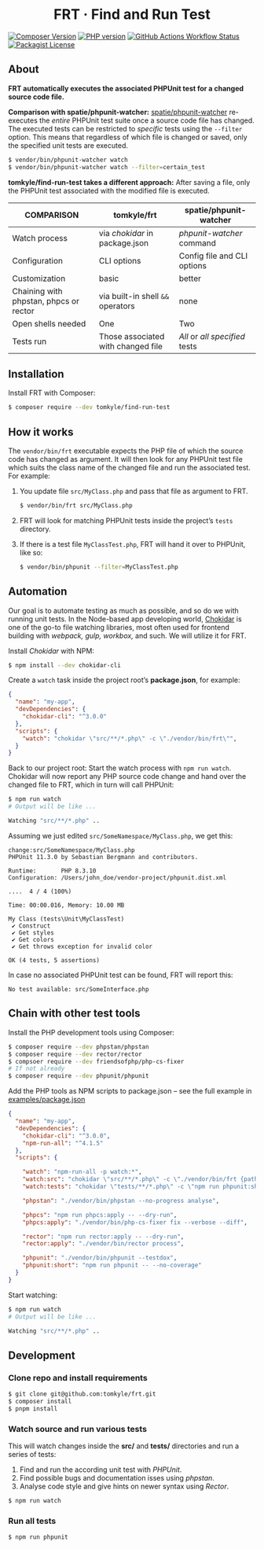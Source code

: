 <h1 align="center">FRT · Find and Run Test</h1>

[![Composer Version](https://img.shields.io/packagist/v/tomkyle/find-run-test)](https://packagist.org/packages/tomkyle/find-run-test )
[![PHP version](https://img.shields.io/packagist/php-v/tomkyle/find-run-test)](https://packagist.org/packages/tomkyle/find-run-test )
[![GitHub Actions Workflow Status](https://img.shields.io/github/actions/workflow/status/tomkyle/find-run-test/php.yml)](https://github.com/tomkyle/find-run-test/actions/workflows/php.yml)
[![Packagist License](https://img.shields.io/packagist/l/tomkyle/find-run-test)](LICENSE.txt)

## About

**FRT automatically executes the associated PHPUnit test for a changed source code file.**

**Comparison with spatie/phpunit-watcher:** [spatie/phpunit-watcher](https://packagist.org/packages/spatie/phpunit-watcher) re-executes the *entire* PHPUnit test suite once a source code file has changed. The executed tests can be restricted to *specific* tests using the  `--filter` option. This means that regardless of which file is changed or saved, only the specified unit tests are executed.

```bash
$ vendor/bin/phpunit-watcher watch
$ vendor/bin/phpunit-watcher watch --filter=certain_test
```

**tomkyle/find-run-test takes a different approach:** After saving a file, only the PHPUnit test associated with the modified file is executed. 

| COMPARISON                             | tomkyle/frt                        | spatie/phpunit-watcher         |
| -------------------------------------- | ---------------------------------- | ------------------------------ |
| Watch process                          | via *chokidar* in package.json     | *phpunit-watcher* command      |
| Configuration                          | CLI options                        | Config file and CLI options    |
| Customization                          | basic                              | better                         |
| Chaining with phpstan, phpcs or rector | via built-in shell `&&` operators  | none                           |
| Open shells needed                     | One                                | Two                            |
| Tests run                              | Those associated with changed file | *All* or *all specified* tests |

## Installation

Install FRT with Composer:

```bash
$ composer require --dev tomkyle/find-run-test
```

## How it works

The `vendor/bin/frt` executable expects the PHP file of which the source code has changed as argument. It will  then look for any PHPUnit test file which suits the class name of the changed file and run the associated test. For example:

1. You update file `src/MyClass.php` and pass that file as argument to FRT.
   ```bash
   $ vendor/bin/frt src/MyClass.php
   ```

2. FRT will look for matching PHPUnit tests inside the project’s `tests` directory.

3. If there is a test file `MyClassTest.php`, FRT will hand it over to PHPUnit, like so:
   ```bash
   $ vendor/bin/phpunit --filter=MyClassTest.php
   ```

## Automation

Our goal is to automate testing as much as possible, and so do we with running unit tests. In the Node-based app developing world, [Chokidar](https://www.npmjs.com/package/chokidar) is one of the go-to file watching libraries, most often used for frontend building with *webpack, gulp, workbox,* and such. We will utilize it for FRT. 

Install *Chokidar* with NPM:

```bash
$ npm install --dev chokidar-cli
```

Create a `watch` task inside the project root’s **package.json**, for example:

```json
{
  "name": "my-app",
  "devDependencies": {
    "chokidar-cli": "^3.0.0"
  },
  "scripts": {
    "watch": "chokidar \"src/**/*.php\" -c \"./vendor/bin/frt\"",
  }
}
```

Back to our project root: Start the watch process with `npm run watch`. Chokidar will now report any PHP source code change and hand over the changed file to FRT, which in turn will call PHPUnit:

```bash
$ npm run watch
# Output will be like ...

Watching "src/**/*.php" ..
```

Assuming we just edited `src/SomeNamespace/MyClass.php`, we get this:

```
change:src/SomeNamespace/MyClass.php
PHPUnit 11.3.0 by Sebastian Bergmann and contributors.

Runtime:       PHP 8.3.10
Configuration: /Users/john_doe/vendor-project/phpunit.dist.xml

....  4 / 4 (100%)

Time: 00:00.016, Memory: 10.00 MB

My Class (tests\Unit\MyClassTest)
 ✔ Construct
 ✔ Get styles
 ✔ Get colors
 ✔ Get throws exception for invalid color

OK (4 tests, 5 assertions)
```

In case no associated PHPUnit test can be found, FRT will report this:

```
No test available: src/SomeInterface.php
```

## Chain with other test tools

Install the PHP development tools using Composer:

```bash
$ composer require --dev phpstan/phpstan
$ composer require --dev rector/rector
$ compsoer require --dev friendsofphp/php-cs-fixer
# If not already
$ composer require --dev phpunit/phpunit
```

Add the PHP tools as NPM scripts to package.json – see the full example in [examples/package.json](./examples/package.json)

```json
{
  "name": "my-app",
  "devDependencies": {
    "chokidar-cli": "^3.0.0",
    "npm-run-all": "^4.1.5"
  },
  "scripts": {

    "watch": "npm-run-all -p watch:*",
    "watch:src": "chokidar \"src/**/*.php\" -c \"./vendor/bin/frt {path} && npm run phpstan {path} && npm run rector {path}\"",
    "watch:tests": "chokidar \"tests/**/*.php\" -c \"npm run phpunit:short {path}\"",

    "phpstan": "./vendor/bin/phpstan --no-progress analyse",

    "phpcs": "npm run phpcs:apply -- --dry-run",
    "phpcs:apply": "./vendor/bin/php-cs-fixer fix --verbose --diff",

    "rector": "npm run rector:apply -- --dry-run",
    "rector:apply": "./vendor/bin/rector process",

    "phpunit": "./vendor/bin/phpunit --testdox",
    "phpunit:short": "npm run phpunit -- --no-coverage"
  }
}
```

Start watching:

```bash
$ npm run watch
# Output will be like ...

Watching "src/**/*.php" ..
```



## Development

### Clone repo and install requirements

```bash
$ git clone git@github.com:tomkyle/frt.git
$ composer install
$ pnpm install
```

### Watch source and run various tests

This will watch changes inside the **src/** and **tests/** directories and run a series of tests:

1. Find and run the according unit test with *PHPUnit*.
2. Find possible bugs and documentation isses using *phpstan*. 
3. Analyse code style and give hints on newer syntax using *Rector*.

```bash
$ npm run watch
```

### Run all tests

```bash
$ npm run phpunit
```
